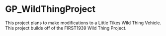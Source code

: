 # GP_WildThingProject
This project plans to make modifications to a Little Tikes Wild Thing Vehicle. This project builds off of the FIRST1939 Wild Thing Project.
